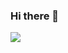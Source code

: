 ### Hi there 👋

<div style="width: 100%; max-height: 200px;">
        <img src="https://www.notion.so/images/page-cover/gradients_3.png" />
    </div>
<!--
**akselipalmer/akselipalmer** is a ✨ _special_ ✨ repository because its `README.md` (this file) appears on your GitHub profile.

Here are some ideas to get you started:

- 🔭 I’m currently working on ...
- 🌱 I’m currently learning ...
- 👯 I’m looking to collaborate on ...
- 🤔 I’m looking for help with ...
- 💬 Ask me about ...
- 📫 How to reach me: ...
- 😄 Pronouns: ...
- ⚡ Fun fact: ...
  -->
